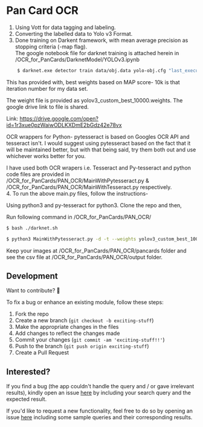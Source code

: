 <h1>Pan Card OCR</h1>  


1. Using Vott for data tagging and labeling.    
2. Converting the labelled data to Yolo v3 Format.    
3. Done training on Darkent framework, with mean average precision as stopping criteria (-map flag).     
The google notebook file for darknet training is attached herein in /OCR_for_PanCards/DarknetModel/YOLOv3.ipynb

```bash
	$ darknet.exe detector train data/obj.data yolo-obj.cfg "last_executed" -map
```
This has provided with, best weights based on MAP score- 10k is that iteration number for my data set.

The weight file is provided as yolov3_custom_best_10000.weights. The google drive link to file is shared.

Link: https://drive.google.com/open?id=1r3xue0pzWaiwODLKXDmE2bGdz42e78vx

OCR wrappers for Python- pytesseract is based on Googles OCR API and tesseract isn't. I would suggest using pytesseract based on the fact that it will be maintained better, but with that being said, try them both out and use whichever works better for you. 

I have used both OCR wrapers i.e. Tesseract and Py-tesseract and python code files are provided in /OCR_for_PanCards/PAN_OCR/MainWithPytesseract.py & /OCR_for_PanCards/PAN_OCR/MainWithTesseract.py respectively.    
4. To run the above main.py files, follow the instructions-

Using python3 and py-tesseract for python3.
Clone the repo and then,

Run following command in /OCR_for_PanCards/PAN_OCR/
```bash
$ bash ./darknet.sh

$ python3 MainWithPytesseract.py -d -t --weights yolov3_custom_best_10000.weights
```

Keep your images at /OCR_for_PanCards/PAN_OCR/pancards folder and see the csv file at /OCR_for_PanCards/PAN_OCR/output folder.

  
## Development  
Want to contribute? **:pencil:**  
  
To fix a bug or enhance an existing module, follow these steps:  
  
1. Fork the repo
2. Create a new branch (`git checkout -b exciting-stuff`)
3. Make the appropriate changes in the files
4. Add changes to reflect the changes made
5. Commit your changes (`git commit -am 'exciting-stuff!!'`)
6. Push to the branch (`git push origin exciting-stuff`)
7. Create a Pull Request
  
  
## Interested?  
If you find a bug (the app couldn't handle the query and / or gave irrelevant results), kindly open an issue [here](https://github.com/sourabh-suri/Pan-Card-OCR/issues/new) by including your search query and the expected result.  
  
If you'd like to request a new functionality, feel free to do so by opening an issue [here](https://github.com/sourabh-suri/Pan-Card-OCR/issues/new) including some sample queries and their corresponding results.
  
